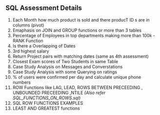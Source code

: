 
## SQL Assessment Details


1. Each Month how much product is sold and there producT ID s are in columns (pivot)
2. Emaphasis on JOIN and GROUP functions or more than 3 tables
3. Percentage of Employees in top departments making more than 100k - RANK Function
4. Is there a Overlapping of Dates 
5. 3rd highest salary
6. Return Project pairs with matching dates (same as 4th assessment)
7. Closest Exam scores of Two Students in same Table
8. Case Study Analysis on Messages and Converstations
9. Case Study Analysis with some Querying on ratings
10. % of users were confirmed per day and calculate unique phone numbers
11. ROW Functions like LAG, LEAD, ROWS BETWEEN PRECEEDING , UNBOUNDED PRECEEDING ,NTILE *(Also refer SQL_FUNCTIONS_ON_ROWS.sql)*
12. SQL ROW FUNCTIONS EXAMPLES
13. LEAST AND GREATEST functions
